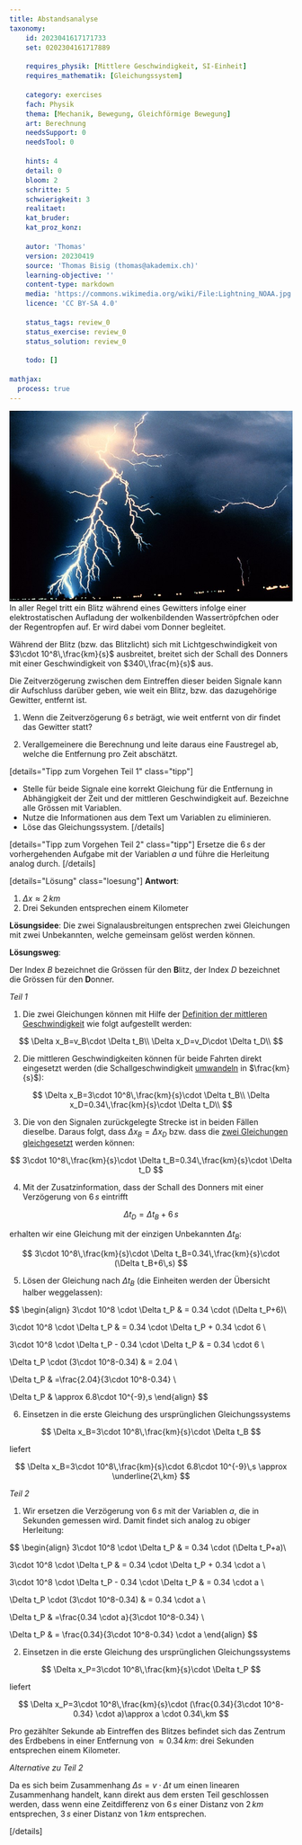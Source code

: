 ```yaml
---
title: Abstandsanalyse
taxonomy:
	id: 2023041617171733
	set: 0202304161717889

	requires_physik: [Mittlere Geschwindigkeit, SI-Einheit]
	requires_mathematik: [Gleichungssystem]

	category: exercises
	fach: Physik
	thema: [Mechanik, Bewegung, Gleichförmige Bewegung]
	art: Berechnung
	needsSupport: 0
	needsTool: 0

	hints: 4
	detail: 0
	bloom: 2
	schritte: 5
	schwierigkeit: 3
	realitaet: 
	kat_bruder:
	kat_proz_konz: 

	autor: 'Thomas'
	version: 20230419
	source: 'Thomas Bisig (thomas@akademix.ch)'
	learning-objective: ''
	content-type: markdown
	media: 'https://commons.wikimedia.org/wiki/File:Lightning_NOAA.jpg'
	licence: 'CC BY-SA 4.0'

	status_tags: review_0
	status_exercise: review_0
	status_solution: review_0

	todo: []

mathjax:
  process: true
---
```

![Mehrere Wolke-zu-Boden- und Wolke-zu-Wolke-Blitzeinschläge während der Nacht. Beobachtet während eines nächtlichen Gewitters.](Lightning_NOAA.jpg?resize=400,300&class=float-right) In aller Regel tritt ein Blitz während eines Gewitters infolge einer elektrostatischen Aufladung der wolkenbildenden Wassertröpfchen oder der Regentropfen auf. Er wird dabei vom Donner begleitet.

Während der Blitz (bzw. das Blitzlicht) sich mit Lichtgeschwindigkeit von $3\cdot 10^8\,\frac{km}{s}$ ausbreitet, breitet sich der Schall des Donners mit einer Geschwindigkeit von $340\,\frac{m}{s}$ aus.

Die Zeitverzögerung zwischen dem Eintreffen dieser beiden Signale kann dir Aufschluss darüber geben, wie weit ein Blitz, bzw. das dazugehörige Gewitter, entfernt ist.

1. Wenn die Zeitverzögerung $6\,s$ beträgt, wie weit entfernt von dir findet das Gewitter statt?

2. Verallgemeinere die Berechnung und leite daraus eine Faustregel ab, welche die Entfernung pro Zeit abschätzt.

[details="Tipp zum Vorgehen Teil 1" class="tipp"]
- Stelle für beide Signale eine korrekt Gleichung für die Entfernung in Abhängigkeit der Zeit und der mittleren Geschwindigkeit auf. Bezeichne alle Grössen mit Variablen.
- Nutze die Informationen aus dem Text um Variablen zu eliminieren.
- Löse das Gleichungssystem.
[/details]

[details="Tipp zum Vorgehen Teil 2" class="tipp"]
Ersetze die $6\,s$ der vorhergehenden Aufgabe mit der Variablen $a$ und führe die Herleitung analog durch.
[/details]

[details="Lösung" class="loesung"]
**Antwort**:
1. $\Delta x \approx 2\,km$
2. Drei Sekunden entsprechen einem Kilometer

**Lösungsidee**: Die zwei Signalausbreitungen entsprechen zwei Gleichungen mit zwei Unbekannten, welche gemeinsam gelöst werden können.

**Lösungsweg**:

Der Index $B$ bezeichnet die Grössen für den **B**litz, der Index $D$ bezeichnet die Grössen für den **D**onner.

_Teil 1_

1. Die zwei Gleichungen können mit Hilfe der [Definition der mittleren Geschwindigkeit](/konzepte/konzept-1) wie folgt aufgestellt werden:

$$
\Delta x_B=v_B\cdot \Delta t_B\\
\Delta x_D=v_D\cdot \Delta t_D\\
$$

2. Die mittleren Geschwindigkeiten können für beide Fahrten direkt eingesetzt werden (die Schallgeschwindigkeit [umwandeln](/konzepte/konzept-1) in $\frac{km}{s}$):

$$
\Delta x_B=3\cdot 10^8\,\frac{km}{s}\cdot \Delta t_B\\
\Delta x_D=0.34\,\frac{km}{s}\cdot \Delta t_D\\
$$

3. Die von den Signalen zurückgelegte Strecke ist in beiden Fällen dieselbe. Daraus folgt, dass $\Delta x_B=\Delta x_D$ bzw. dass die [zwei Gleichungen gleichgesetzt](/konzepte/konzept-1) werden können:

$$
3\cdot 10^8\,\frac{km}{s}\cdot \Delta t_B=0.34\,\frac{km}{s}\cdot \Delta t_D
$$

4. Mit der Zusatzinformation, dass der Schall des Donners mit einer Verzögerung von $6\,s$ eintrifft

$$
\Delta t_D=\Delta t_B+6\,s
$$

erhalten wir eine Gleichung mit der einzigen Unbekannten $\Delta t_B$:

$$
3\cdot 10^8\,\frac{km}{s}\cdot \Delta t_B=0.34\,\frac{km}{s}\cdot (\Delta t_B+6\,s)
$$

5. Lösen der Gleichung nach $\Delta t_B$ (die Einheiten werden der Übersicht halber weggelassen):

$$
\begin{align}
3\cdot 10^8 \cdot \Delta t_P & = 0.34 \cdot (\Delta t_P+6)\\

3\cdot 10^8 \cdot \Delta t_P & = 0.34 \cdot \Delta t_P + 0.34 \cdot 6 \\

3\cdot 10^8 \cdot \Delta t_P - 0.34 \cdot \Delta t_P & = 0.34 \cdot 6 \\

\Delta t_P \cdot (3\cdot 10^8-0.34) & = 2.04 \\

\Delta t_P & =\frac{2.04}{3\cdot 10^8-0.34} \\

\Delta t_P & \approx 6.8\cdot 10^{-9}\,s
\end{align}
$$


6. Einsetzen in die erste Gleichung des ursprünglichen Gleichungssystems

$$
\Delta x_B=3\cdot 10^8\,\frac{km}{s}\cdot \Delta t_B
$$

liefert

$$
\Delta x_B=3\cdot 10^8\,\frac{km}{s}\cdot 6.8\cdot 10^{-9}\,s \approx \underline{2\,km}
$$

_Teil 2_

1. Wir ersetzen die Verzögerung von $6\,s$ mit der Variablen $a$, die in Sekunden gemessen wird. Damit findet sich analog zu obiger Herleitung:

$$
\begin{align}
3\cdot 10^8 \cdot \Delta t_P & = 0.34 \cdot (\Delta t_P+a)\\

3\cdot 10^8 \cdot \Delta t_P & = 0.34 \cdot \Delta t_P + 0.34 \cdot a \\

3\cdot 10^8 \cdot \Delta t_P - 0.34 \cdot \Delta t_P & = 0.34 \cdot a \\

\Delta t_P \cdot (3\cdot 10^8-0.34) & = 0.34 \cdot a \\

\Delta t_P & =\frac{0.34 \cdot a}{3\cdot 10^8-0.34} \\

\Delta t_P & = \frac{0.34}{3\cdot 10^8-0.34} \cdot a
\end{align}
$$

2. Einsetzen in die erste Gleichung des ursprünglichen Gleichungssystems

$$
\Delta x_P=3\cdot 10^8\,\frac{km}{s}\cdot \Delta t_P
$$

liefert

$$
\Delta x_P=3\cdot 10^8\,\frac{km}{s}\cdot (\frac{0.34}{3\cdot 10^8-0.34} \cdot a)\approx a \cdot 0.34\,km
$$

Pro gezählter Sekunde ab Eintreffen des Blitzes befindet sich das Zentrum des Erdbebens in einer Entfernung von $\approx 0.34\,km$: drei Sekunden entsprechen einem Kilometer.

_Alternative zu Teil 2_

Da es sich beim Zusammenhang $\Delta s=v\cdot \Delta t$ um einen linearen Zusammenhang handelt, kann direkt aus dem ersten Teil geschlossen werden, dass wenn eine Zeitdifferenz von $6\,s$ einer Distanz von $2\,km$ entsprechen, $3\,s$ einer Distanz von $1\,km$ entsprechen.

[/details]